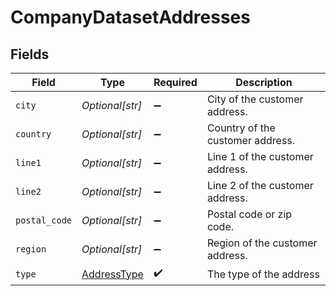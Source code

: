 # CompanyDatasetAddresses


## Fields

| Field                                             | Type                                              | Required                                          | Description                                       |
| ------------------------------------------------- | ------------------------------------------------- | ------------------------------------------------- | ------------------------------------------------- |
| `city`                                            | *Optional[str]*                                   | :heavy_minus_sign:                                | City of the customer address.                     |
| `country`                                         | *Optional[str]*                                   | :heavy_minus_sign:                                | Country of the customer address.                  |
| `line1`                                           | *Optional[str]*                                   | :heavy_minus_sign:                                | Line 1 of the customer address.                   |
| `line2`                                           | *Optional[str]*                                   | :heavy_minus_sign:                                | Line 2 of the customer address.                   |
| `postal_code`                                     | *Optional[str]*                                   | :heavy_minus_sign:                                | Postal code or zip code.                          |
| `region`                                          | *Optional[str]*                                   | :heavy_minus_sign:                                | Region of the customer address.                   |
| `type`                                            | [AddressType](../../models/shared/addresstype.md) | :heavy_check_mark:                                | The type of the address                           |